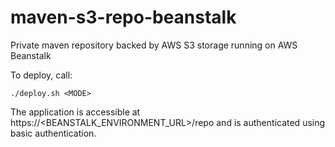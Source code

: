 # maven-s3-repo-beanstalk
Private maven repository backed by AWS S3 storage running on AWS Beanstalk

To deploy, call:

    ./deploy.sh <MODE> 
    
The application is accessible at https://<BEANSTALK_ENVIRONMENT_URL>/repo and is 
authenticated using basic authentication.
